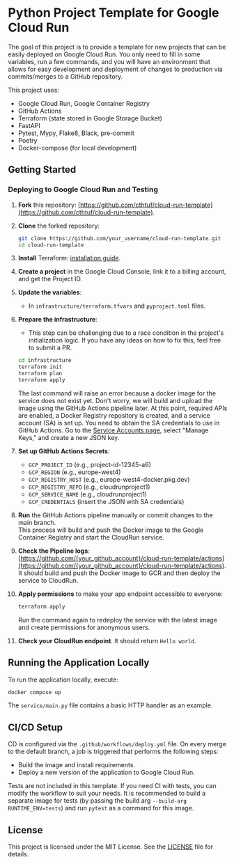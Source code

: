 
# Python Project Template for Google Cloud Run

The goal of this project is to provide a template for new projects that can be easily deployed on Google Cloud Run. You only need to fill in some variables, run a few commands, and you will have an environment that allows for easy development and deployment of changes to production via commits/merges to a GitHub repository.

This project uses:
* Google Cloud Run, Google Container Registry
* GitHub Actions
* Terraform (state stored in Google Storage Bucket)
* FastAPI
* Pytest, Mypy, Flake8, Black, pre-commit
* Poetry
* Docker-compose (for local development)

## Getting Started

### Deploying to Google Cloud Run and Testing

1. **Fork** this repository: [https://github.com/cthtuf/cloud-run-template](https://github.com/cthtuf/cloud-run-template).
2. **Clone** the forked repository:
    ```bash
    git clone https://github.com/your_username/cloud-run-template.git
    cd cloud-run-template
    ```
3. **Install** Terraform: [installation guide](https://developer.hashicorp.com/terraform/install?product_intent=terraform).
4. **Create a project** in the Google Cloud Console, link it to a billing account, and get the Project ID.
5. **Update the variables**:
   - In `infrastructure/terraform.tfvars` and `pyproject.toml` files.
6. **Prepare the infrastructure**:  
   - This step can be challenging due to a race condition in the project's initialization logic. If you have any ideas on how to fix this, feel free to submit a PR.
    ```bash
    cd infrastructure
    terraform init
    terraform plan
    terraform apply
    ```
    The last command will raise an error because a docker image for the service does not exist yet. Don't worry, we will build and upload the image using the GitHub Actions pipeline later. At this point, required APIs are enabled, a Docker Registry repository is created, and a service account (SA) is set up. You need to obtain the SA credentials to use in GitHub Actions. Go to the [Service Accounts page](https://console.cloud.google.com/iam-admin/serviceaccounts), select "Manage Keys," and create a new JSON key.
7. **Set up GitHub Actions Secrets**:
   - `GCP_PROJECT_ID` (e.g., project-id-12345-a6)
   - `GCP_REGION` (e.g., europe-west4)
   - `GCP_REGISTRY_HOST` (e.g., europe-west4-docker.pkg.dev)
   - `GCP_REGISTRY_REPO` (e.g., cloudrunproject1)
   - `GCP_SERVICE_NAME` (e.g., cloudrunproject1)
   - `GCP_CREDENTIALS` (insert the JSON with SA credentials)

8. **Run** the GitHub Actions pipeline manually or commit changes to the main branch.  
   This process will build and push the Docker image to the Google Container Registry and start the CloudRun service.
9. **Check the Pipeline logs**: [https://github.com/{your_github_account}/cloud-run-template/actions](https://github.com/{your_github_account}/cloud-run-template/actions). It should build and push the Docker image to GCR and then deploy the service to CloudRun.
10. **Apply permissions** to make your app endpoint accessible to everyone:
    ```bash
    terraform apply
    ```
    Run the command again to redeploy the service with the latest image and create permissions for anonymous users.
11. **Check your CloudRun endpoint**. It should return `Hello world`.

## Running the Application Locally

To run the application locally, execute:

```bash
docker compose up
```

The `service/main.py` file contains a basic HTTP handler as an example.

## CI/CD Setup

CD is configured via the `.github/workflows/deploy.yml` file. On every merge to the default branch, a job is triggered that performs the following steps:

- Build the image and install requirements.
- Deploy a new version of the application to Google Cloud Run.

Tests are not included in this template. If you need CI with tests, you can modify the workflow to suit your needs. It is recommended to build a separate image for tests (by passing the build arg `--build-arg RUNTIME_ENV=tests`) and run `pytest` as a command for this image.

## License

This project is licensed under the MIT License. See the [LICENSE](LICENSE) file for details.
